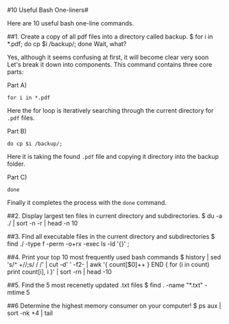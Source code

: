 #10 Useful Bash One-liners#

Here are 10 useful bash one-line commands.

##1. Create a copy of all pdf files into a directory called backup.
    $ for i in *.pdf; do cp $i /backup/; done
Wait, what? 

Yes, although it seems confusing at first, it will become clear very soon
Let's break it down into components.
This command contains three core parts:

Part A)

    for i in *.pdf

Here the for loop is iteratively searching through the current directory for `.pdf` files. 

Part B)

    do cp $i /backup/;
Here it is taking the found `.pdf` file and copying it directory into the backup folder.

Part C)

    done
    
Finally it completes the process with the `done` command.

##2. Display largest ten files in current directory and subdirectories.
    $ du -a ./ | sort -n -r | head -n 10
    
##3. Find all executable files in the current directory and subdirectories
    $ find ./ -type f -perm -o+rx -exec ls -ld '{}' \;

##4. Print your top 10 most frequently used bash commands
    $ history | sed 's/^ \+//;s/  / /' | cut -d' ' -f2- | awk '{ count[$0]++ } END { for (i in count) print count[i], i }' | sort -rn | head -10
    
##5. Find the 5 most recenetly updated .txt files
    $ find . -name "*.txt" -mtime 5
    
##6 Determine the highest memory consumer on your computer!
    $ ps aux | sort -nk +4 | tail

    

